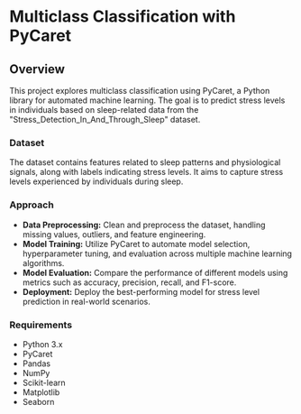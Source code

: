 # Multiclass Classification with PyCaret
## Overview
This project explores multiclass classification using PyCaret, a Python library for automated machine learning. The goal is to predict stress levels in individuals based on sleep-related data from the "Stress_Detection_In_And_Through_Sleep" dataset.

### Dataset
The dataset contains features related to sleep patterns and physiological signals, along with labels indicating stress levels. It aims to capture stress levels experienced by individuals during sleep.

### Approach
- **Data Preprocessing:** Clean and preprocess the dataset, handling missing values, outliers, and feature engineering.
- **Model Training:** Utilize PyCaret to automate model selection, hyperparameter tuning, and evaluation across multiple machine learning algorithms.
- **Model Evaluation:** Compare the performance of different models using metrics such as accuracy, precision, recall, and F1-score.
- **Deployment:** Deploy the best-performing model for stress level prediction in real-world scenarios.

### Requirements
- Python 3.x
- PyCaret
- Pandas
- NumPy
- Scikit-learn
- Matplotlib
- Seaborn
